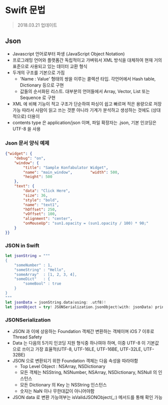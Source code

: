 # Swift 문법
> 2018.03.21 업데이트   

## Json
* Javascript 언어로부터 파생 (JavaScript Object Notation)   
* 프로그래밍 언어와 플랫폼간 독립적이고 가벼워서 XML 방식을 대체하여 현재 거의 표준으로 사용되고 있는 데이터 교환 형식   
* 두개의 구조를 기본으로 가짐    
    - 'Name : Value' 형태의 쌍을 이루는 콜렉션 타입. 각언어에서 Hash table, Dictionary 등으로 구현   
    - 값들의 순서화된 리스트. 대부분의 언어들에서 Array, Vector, List 또는 Sequence 로 구현   
* XML 에 비해 기능이 적고 구조가 단순하여 파싱이 쉽고 빠르며 적은 용량으로 저장 가능 따라서 사람이 읽고 쓰는 것뿐 아니라 기계가 분석하고 생성하는 것에도 (상대적으로) 더용이   
* contents type 은 application/json 이며, 파일 확장자는 .json, 기본 인코딩은 UTF-8 을 사용   

### Json 문서 양식 예제
```json
{"widget": {
    "debug": "on",
    "window": {        
        "title": "Sample Konfabulator Widget",
        "name": "main_window",        "width": 500,
        "height": 500
    },    
    "text": {
        "data": "Click Here",
        "size": 36,
        "style": "bold", 
        "name": "text1", 
        "hOffset": 250, 
        "vOffset": 100, 
        "alignment": "center", 
        "onMouseUp": "sun1.opacity = (sun1.opacity / 100) * 90;"
    }
}} 
```

### JSON in Swift
```swift
let jsonString = """
{
    "someNumber" : 1,
    "someString" : "Hello",
    "someArray"  : [1, 2, 3, 4],
    "someDict"   : {
        "someBool" : true
    }
}
"""
let jsonData = jsonString.data(using: .utf8)!
let jsonObject = try! JSONSerialization.jsonObject(with: jsonData) print(jsonObject)
```

### JSONSerialization
* JSON 과 이에 상응하는 Foundation 객체간 변환하는 객체이며 iOS 7 이후로 Thread Safety
* Data 는 다음의 5가지 인코딩 지원 형식중 하나여야 하며, 이중 UTF-8 이 기본값으로 쓰이고 가장 효율적(UTF-8, UTF-16LE, UTF-16BE, UTF-32LE, UTF-32BE)
* JSON 으로 변환되기 위한 Foundation 객체는 다음 속성을 따라야함
    - Top Level Object : NSArray, NSDictionary
    - 모든 객체는 NSString, NSNumber, NSArray, NSDictionary, NSNull 의 인스턴스
    - 모든 Dictionary 의 Key 는 NSString 인스턴스
    - 숫자는 NaN 이나 무한대값이 아니어야함
* JSON data 로 변환 가능여부는 isValidJSONObject(_:) 메서드를 통해 확인 가능


